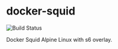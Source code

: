 # docker-squid

![Build Status](https://drone.ch1.ninja/api/badges/Ch1ch1/docker-squid/status.svg)

Docker Squid Alpine Linux with s6 overlay.
